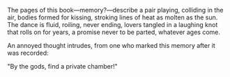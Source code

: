 The pages of this book—memory?—describe a pair playing, colliding in the air, bodies formed for kissing, stroking lines of heat as molten as the sun. The dance is fluid, roiling, never ending, lovers tangled in a laughing knot that rolls on for years, a promise never to be parted, whatever ages come.

An annoyed thought intrudes, from one who marked this memory after it was recorded:

"By the gods, find a private chamber!"
